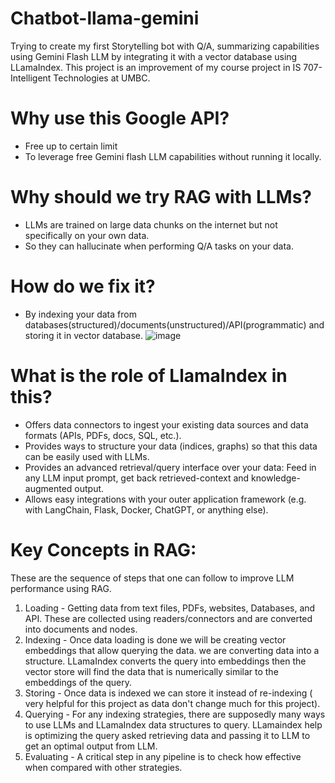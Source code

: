 # Chatbot-llama-gemini
Trying to create my first Storytelling bot with Q/A, summarizing capabilities using Gemini Flash LLM by integrating it with a vector database using LLamaIndex. 
This project is an improvement of my course project in IS 707- Intelligent Technologies at UMBC. 

# Why use this Google API?
  - Free up to certain limit
  - To leverage free Gemini flash LLM capabilities without running it locally.
# Why should we try RAG with LLMs?
  - LLMs are trained on large data chunks on the internet but not specifically on your own data.
  - So they can hallucinate when performing Q/A tasks on your data.
# How do we fix it?
  - By indexing your data from databases(structured)/documents(unstructured)/API(programmatic) and storing it in vector database.
    ![image](https://github.com/Ilurusheshasai/Chatbot-llamaIndex-gemini-RAG/assets/82218555/69246a3d-6da4-4621-a403-af0096fb7a32)

# What is the role of LlamaIndex in this?
  - Offers data connectors to ingest your existing data sources and data formats (APIs, PDFs, docs, SQL, etc.).
  - Provides ways to structure your data (indices, graphs) so that this data can be easily used with LLMs.
  - Provides an advanced retrieval/query interface over your data: Feed in any LLM input prompt, get back retrieved-context and knowledge-augmented output.
  - Allows easy integrations with your outer application framework (e.g. with LangChain, Flask, Docker, ChatGPT, or anything else).
# Key Concepts in RAG:
These are the sequence of steps that one can follow to improve LLM performance using RAG.
  1) Loading - Getting data from text files, PDFs, websites, Databases, and API. These are collected using readers/connectors and are converted into documents and nodes.
  2) Indexing - Once data loading is done we will be creating vector embeddings that allow querying the data. we are converting data into a structure. LLamaIndex converts the query into embeddings then the vector store will find the data that is numerically similar to the embeddings of the query.
  3) Storing - Once data is indexed we can store it instead of re-indexing ( very helpful for this project as data don't change much for this project).
  4) Querying - For any indexing strategies, there are supposedly many ways to use LLMs and LLamaIndex data structures to query. LLamaindex help is optimizing the query asked retrieving data and passing it to LLM to get an optimal output from LLM.
  5) Evaluating - A critical step in any pipeline is to check how effective when compared with other strategies.
